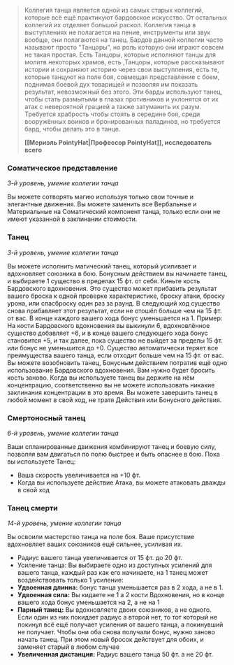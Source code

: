 > Коллегия танца является одной из самых старых коллегий, которые всё ещё практикуют бардовское искусство. От остальных коллегий их отделяет большой раскол. Коллегия танца в выступлениях не полагается на пение, инструменты или звук вообще, они полагаются на танец.
> Бардов данной коллегии часто называют просто "Танцоры", но роль которую они играют совсем не такая простая. Есть Танцоры, которые исполняют танцы для молитв некоторых храмов, есть ,Танцоры, которые рассказывают истории и сохраняют историю через свои выступления, есть те, которые танцуют на поле боя, совмещая представление с боем, поднимая боевой дух товарищей и позволяя им показать результат, невозможный без этого. Эти барды используют танец, чтобы стать размытыми в глазах противников и уклонятся от их атак с невероятной грацией а также затуманить их разум.
> Требуется храбрость чтобы стоять в середине боя, среди вооружённых воинов и бронированных паладинов, но требуется бард, чтобы делать это в танце.
> 
> **[[Мериэль PointyHat|Профессор PointyHat]], исследователь всего**

### Соматическое представление
_3-й уровень, умение коллегии танца_

Вы можете сотворять магию используя только свои точные и элегантные движения.
Вы можете заменить все Вербальные и Материальные на Соматический компонент танца, только если они не имеют указанной в заклинании стоимости.

### Танец
_3-й уровень, умение коллегии танца_

Вы можете исполнить магический танец, который усиливает и вдохновляет союзника в бою. Бонусным действием вы начинаете танец, и выбираете 1 существо в пределах 15 фт. от себя.
Киньте кость Бардовского вдохновения. Это существо может прибавить результат вашего броска к одной проверке характеристике, броску атаки, броску урона, или спасброску один раз за раунд. В следующий ход существо снова прибавляет этот результат, если не отошёл больше чем на 15 фт. от вас. В конце каждого вашего хода бонус уменьшается на 1.
Пример: На кости Бардовского вдохновения вы выкинули 6, вдохновлённое существо добавляет +6, и в конце вашего следующего хода бонус становится +5, и так далее, пока существо не выйдет за пределы 15 фт. или бонус не уменьшится до +0.
Существо автоматически теряет все преимущества вашего танца, если отходит больше чем на 15 фт. от вас.
Вы можете возобновить танец, Бонусным действием потратив ещё одно использование Бардовского вдохновения. Вам нужно будет бросить кость заново. Когда вы используете танец вы держите на нём концентрацию, соответственно вы не можете использовать никакие заклинания концентрации в это время.
Вы можете завершить танец в любой момент в свой ход, не тратя Действия или Бонусного действия.

### Смертоносный танец
_6-й уровень, умение коллегии танца_

Ваши спланированные движения комбинируют танец и боевую силу, позволяя вам двигаться по полю быстрее и быть опаснее в бою.
Пока вы используете Танец:
- Ваша скорость увеличивается на +10 фт.
- Когда вы используете действие Атака, вы можете атаковать дважды в свой ход

### Танец смерти
_14-й уровень, умение коллегии танца_

Вы освоили мастерство танца на поле боя. Ваше присутствие вдохновляет ваших союзников ещё сильнее, усиливая их.
- Радиус вашего танца увеличивается от 15 фт. до 20 фт.
- Усиление танца: Вы выбираете одно из доступных усилений для вашего танца, каждый раз как его начинаете, на 1 танец может воздействовать только 1 усиление:
-  **Удвоенная длинна:** бонус танца уменьшается раз в 2 хода, а не в 1.
-  **Удвоенная сила:** Вы кидаете не 1 а 2 кости Вдохновения, но в конце вашего хода бонус уменьшается на 2, а не на 1
-  **Парный танец:** Вы вдохновляете двоих союзников, а не одного. Если один из них покидает радиус а второй нет, то тот который не покинул всё ещё получает усиления от вашего танца, а покинувший не получает. Чтобы они оба снова получали бонус, нужно заново начать танец. При этом новый бросок действует для обоих, и заменяет старый в любом случае
-  **Увеличенная дистанция:** Радиус вашего танца 50 фт. а не 20 фт.